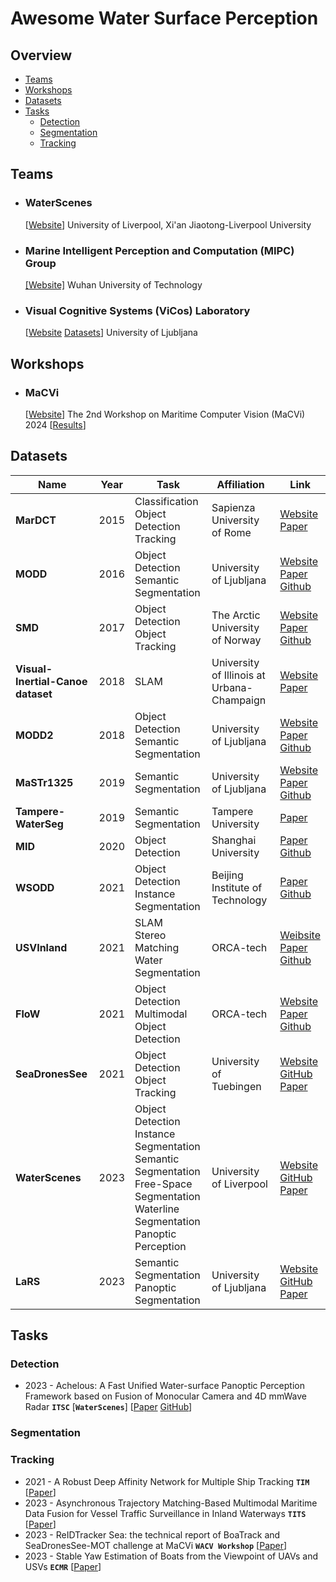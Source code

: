 
# Awesome Water Surface Perception

## Overview
- [Teams](#teams)
- [Workshops](#workshops)
- [Datasets](#datasets)
- [Tasks](#tasks)
  - [Detection](#detection)
  - [Segmentation](#segmentation)
  - [Tracking](#tracking)


## Teams
* ### WaterScenes

  [[Website](https://github.com/WaterScenes)] University of Liverpool, Xi'an Jiaotong-Liverpool University

  
* ### Marine Intelligent Perception and Computation (MIPC) Group

  [[Website]](http://mipc.whut.edu.cn/publications.html) Wuhan University of Technology
  
* ### Visual Cognitive Systems (ViCos) Laboratory

  [[Website](https://vicos.si/research/autonomous-boats) [Datasets](https://box.vicos.si/borja/viamaro/index.html)] University of Ljubljana 

## Workshops

* ### MaCVi 

  [[Website](https://macvi.org/workshop/macvi24)] The 2nd Workshop on Maritime Computer Vision (MaCVi) 2024 [[Results](https://arxiv.org/abs/2311.14762)]

## Datasets

| **Name** | **Year** | **Task** | **Affiliation** | **Link** |
| --- | --- | --- | --- | --- |
| **MarDCT** | 2015 | Classification <br> Object Detection <br> Tracking | Sapienza University of Rome| [Website](http://www.diag.uniroma1.it//~labrococo/MAR/index.htm) <br> [Paper](http://www.diag.uniroma1.it//~bloisi/papers/bloisi-vrs2015-draft.pdf) |
| **MODD** | 2016 | Object Detection <br> Semantic Segmentation | University of Ljubljana| [Website](http://vision.fe.uni-lj.si/RESEARCH/modd/) <br> [Paper](https://arxiv.org/abs/1503.01918) <br> [Github](https://vicos.si/resources/modd/) |
| **SMD** | 2017 | Object Detection <br> Object Tracking | The Arctic University of Norway| [Website](https://sites.google.com/site/dilipprasad/home/singapore-maritime-dataset) <br> [Paper](https://openaccess.thecvf.com/content_CVPRW_2019/papers/PBVS/Moosbauer_A_Benchmark_for_Deep_Learning_Based_Object_Detection_in_Maritime_CVPRW_2019_paper.pdf) <br> [Github](https://github.com/yaoshanliang/Singapore-Maritime-Dataset) |
| **Visual-Inertial-Canoe dataset**  | 2018 | SLAM |  University of Illinois at Urbana-Champaign| [Website](https://databank.illinois.edu/datasets/IDB-9342111) <br> [Paper](https://journals.sagepub.com/doi/pdf/10.1177/0278364917751842)|
| **MODD2** | 2018 | Object Detection <br> Semantic Segmentation  |University of Ljubljana| [Website](https://box.vicos.si/borja/viamaro/index.html) <br> [Paper](https://arxiv.org/abs/1802.07956) <br> [Github](https://arxiv.org/abs/1802.07956) |
| **MaSTr1325** | 2019 | Semantic Segmentation | University of Ljubljana| [Website](https://vicos.si/resources/mastr1325/) <br> [Paper](https://ieeexplore.ieee.org/document/8967909) <br> [Github](https://github.com/bborja/modd) |
| **Tampere-WaterSeg** | 2019 | Semantic Segmentation | Tampere University| [Paper](https://ieeexplore.ieee.org/document/8918694) |
| **MID** | 2020 | Object Detection | Shanghai University| [Paper](https://doi.org/10.1002/rob.21983) <br> [Github](https://github.com/aluckyi/MID) |
| **WSODD** | 2021 | Object Detection <br> Instance Segmentation | Beijing Institute of Technology | [Paper](https://www.frontiersin.org/articles/10.3389/fnbot.2021.723336/full) <br>[Github](https://github.com/sunjiaen/WSODD) |
| **USVInland** | 2021 | SLAM <br> Stereo Matching <br> Water Segmentation | ORCA-tech | [Weibsite](https://www.orca-tech.cn/datasets/USVInland/Introduction) <br> [Paper](https://arxiv.org/abs/2103.05383) <br> [Github](https://github.com/ORCA-Uboat/USVInland-Dataset) |
| **FloW** | 2021 | Object Detection <br> Multimodal Object Detection | ORCA-tech | [Website](https://www.orca-tech.cn/datasets/FloW/Introduction) <br> [Paper](https://openaccess.thecvf.com/content/ICCV2021/html/Cheng_FloW_A_Dataset_and_Benchmark_for_Floating_Waste_Detection_in_ICCV_2021_paper.html) <br> [Github](https://github.com/ORCA-Uboat/USVInland-Dataset) |
| **SeaDronesSee** | 2021 | Object Detection <br> Object Tracking | University of Tuebingen | [Website](https://seadronessee.cs.uni-tuebingen.de) <br> [GitHub](https://github.com/Ben93kie/SeaDronesSee) <br> [Paper](https://openaccess.thecvf.com/content/WACV2022/html/Varga_SeaDronesSee_A_Maritime_Benchmark_for_Detecting_Humans_in_Open_Water_WACV_2022_paper.html) |
| **WaterScenes** | 2023 | Object Detection <br> Instance Segmentation <br> Semantic Segmentation <br> Free-Space Segmentation <br> Waterline Segmentation <br> Panoptic Perception | University of Liverpool | [Website](https://waterscenes.github.io) <br> [GitHub](https://github.com/WaterScenes/WaterScenes) <br> [Paper](https://arxiv.org/abs/2307.06505) |
| **LaRS** | 2023 | Semantic Segmentation <br> Panoptic Segmentation | University of Ljubljana | [Website](https://lojzezust.github.io/lars-dataset) <br> [GitHub](https://github.com/lojzezust/lars_evaluator) <br> [Paper](https://arxiv.org/abs/2308.09618) |




## Tasks

### Detection

* 2023 - Achelous: A Fast Unified Water-surface Panoptic Perception Framework based on Fusion of Monocular Camera and 4D mmWave Radar __`ITSC`__ [__`WaterScenes`__] [[Paper](https://arxiv.org/abs/2307.07102) [GitHub](https://github.com/GuanRunwei/Achelous)]

### Segmentation

### Tracking
* 2021 - A Robust Deep Affinity Network for Multiple Ship Tracking  __`TIM`__ [[Paper](https://ieeexplore.ieee.org/abstract/document/9423987)]
* 2023 - Asynchronous Trajectory Matching-Based Multimodal Maritime Data Fusion for Vessel Traffic Surveillance in Inland Waterways __`TITS`__ [[Paper](https://ieeexplore.ieee.org/abstract/document/10159572)]
* 2023 - ReIDTracker Sea: the technical report of BoaTrack and SeaDronesSee-MOT challenge at MaCVi __`WACV Workshop`__ [[Paper](https://arxiv.org/abs/2311.07616)]
* 2023 - Stable Yaw Estimation of Boats from the Viewpoint of UAVs and USVs __`ECMR`__ [[Paper](https://arxiv.org/abs/2306.14056)]

